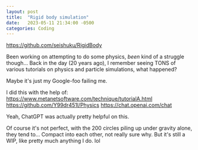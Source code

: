```yaml
---
layout: post
title:  "Rigid body simulation"
date:   2023-05-11 21:34:00 -0500
categories: Coding
---
```


https://github.com/seishuku/RigidBody

Been working on attempting to do some physics, *been* kind of a struggle though...
Back in the day (20 years ago), I remember seeing TONS of various tutorials on physics and particle simulations, what happened?

Maybe it's just my Google-foo failing me.

I did this with the help of:
https://www.metanetsoftware.com/technique/tutorialA.html
https://github.com/Y99dr451l/Physics
https://chat.openai.com/chat

Yeah, ChatGPT was actually pretty helpful on this.

Of course it's not perfect, with the 200 circles piling up under gravity alone, they tend to... Compact into each other, not really sure why.
But it's still a WIP, like pretty much anything I do. lol